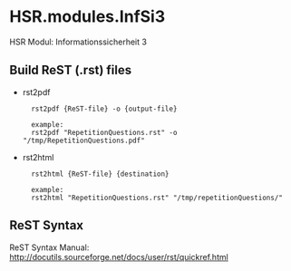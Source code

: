HSR.modules.InfSi3
==================


HSR Modul: Informationssicherheit 3


Build ReST (.rst) files
-----------------------

* rst2pdf
	
		rst2pdf {ReST-file} -o {output-file}
		
		example:
		rst2pdf "RepetitionQuestions.rst" -o "/tmp/RepetitionQuestions.pdf"
		
		
* rst2html
	
		rst2html {ReST-file} {destination}
		
		example:
		rst2html "RepetitionQuestions.rst" "/tmp/repetitionQuestions/"

ReST Syntax
-----------

ReST Syntax Manual: http://docutils.sourceforge.net/docs/user/rst/quickref.html
